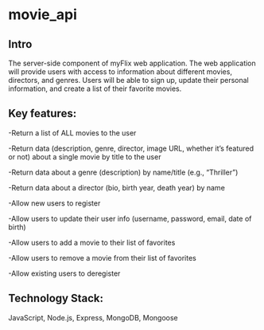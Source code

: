 # movie_api

## Intro
The server-side component of myFlix web application. The web application will provide users with access to information about different movies, directors, and genres. Users will be able to sign up, update their personal information, and create a list of their favorite movies.

## Key features:

-Return a list of ALL movies to the user

-Return data (description, genre, director, image URL, whether it’s featured or not) about a single movie by title to the user

-Return data about a genre (description) by name/title (e.g., “Thriller”)

-Return data about a director (bio, birth year, death year) by name

-Allow new users to register

-Allow users to update their user info (username, password, email, date of birth)

-Allow users to add a movie to their list of favorites

-Allow users to remove a movie from their list of favorites

-Allow existing users to deregister

## Technology Stack: 
JavaScript, Node.js, Express, MongoDB, Mongoose


